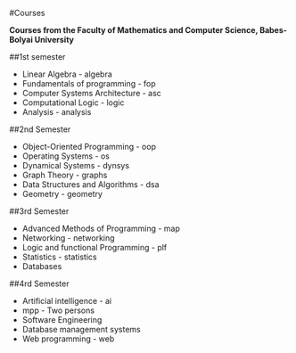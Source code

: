 #Courses

**Courses from the Faculty of Mathematics and Computer Science, Babes-Bolyai University**

##1st semester

* Linear Algebra - algebra
* Fundamentals of programming - fop
* Computer Systems Architecture - asc
* Computational Logic - logic
* Analysis - analysis

##2nd Semester

* Object-Oriented Programming - oop
* Operating Systems - os
* Dynamical Systems - dynsys
* Graph Theory - graphs
* Data Structures and Algorithms - dsa
* Geometry - geometry

##3rd Semester

* Advanced Methods of Programming - map
* Networking - networking
* Logic and functional Programming - plf
* Statistics - statistics
* Databases

##4rd Semester

* Artificial intelligence - ai
* mpp - Two persons
* Software Engineering
* Database management systems
* Web programming - web

